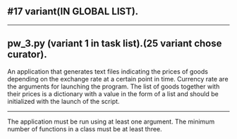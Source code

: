 
#17 variant(IN GLOBAL LIST).
--

---
pw_3.py (variant 1 in task list).(25 variant chose curator).
---
An application that generates text files indicating the prices of goods depending on 
the exchange rate at a certain point in time. Currency rate are the arguments for launching the program. 
The list of goods together with their prices is a dictionary with a value in the form of 
a list and should be initialized with the launch of the script.

---
The application must be run using at least one argument. 
The minimum number of functions in a class must be at least three.
